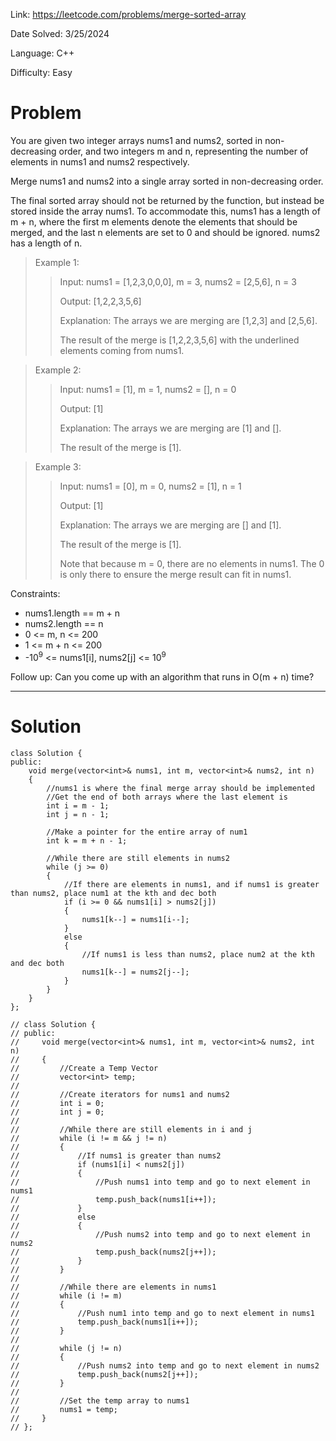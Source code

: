 Link: https://leetcode.com/problems/merge-sorted-array

Date Solved: 3/25/2024

Language: C++

Difficulty: Easy

# Problem

You are given two integer arrays nums1 and nums2, sorted in non-decreasing order, and two integers m and n, representing the number of elements in nums1 and nums2 respectively.

Merge nums1 and nums2 into a single array sorted in non-decreasing order.

The final sorted array should not be returned by the function, but instead be stored inside the array nums1. To accommodate this, nums1 has a length of m + n, where the first m elements denote the elements that should be merged, and the last n elements are set to 0 and should be ignored. nums2 has a length of n.

>Example 1:
>
>>Input: nums1 = [1,2,3,0,0,0], m = 3, nums2 = [2,5,6], n = 3
>>
>>Output: [1,2,2,3,5,6]
>>
>>Explanation: The arrays we are merging are [1,2,3] and [2,5,6].
>>
>>The result of the merge is [1,2,2,3,5,6] with the underlined elements coming from nums1.

>Example 2:
>
>>Input: nums1 = [1], m = 1, nums2 = [], n = 0
>>
>>Output: [1]
>>
>>Explanation: The arrays we are merging are [1] and [].
>>
>>The result of the merge is [1].

>Example 3:
>
>>Input: nums1 = [0], m = 0, nums2 = [1], n = 1
>>
>>Output: [1]
>>
>>Explanation: The arrays we are merging are [] and [1].
>>
>>The result of the merge is [1].
>>
>>Note that because m = 0, there are no elements in nums1. The 0 is only there to ensure the merge result can fit in nums1.
 
Constraints:

- nums1.length == m + n
- nums2.length == n
- 0 <= m, n <= 200
- 1 <= m + n <= 200
- -10<sup>9</sup> <= nums1[i], nums2[j] <= 10<sup>9</sup>
 
Follow up: Can you come up with an algorithm that runs in O(m + n) time?

---

# Solution

```
class Solution {
public:
    void merge(vector<int>& nums1, int m, vector<int>& nums2, int n) 
    {
        //nums1 is where the final merge array should be implemented
        //Get the end of both arrays where the last element is
        int i = m - 1;
        int j = n - 1;

        //Make a pointer for the entire array of num1
        int k = m + n - 1;

        //While there are still elements in nums2
        while (j >= 0)
        {
            //If there are elements in nums1, and if nums1 is greater than nums2, place num1 at the kth and dec both
            if (i >= 0 && nums1[i] > nums2[j])
            {
                nums1[k--] = nums1[i--];
            }
            else 
            {
                //If nums1 is less than nums2, place num2 at the kth and dec both
                nums1[k--] = nums2[j--];
            }
        }
    }
};

// class Solution {
// public:
//     void merge(vector<int>& nums1, int m, vector<int>& nums2, int n) 
//     {
//         //Create a Temp Vector 
//         vector<int> temp;
//          
//         //Create iterators for nums1 and nums2
//         int i = 0;
//         int j = 0;
//
//         //While there are still elements in i and j     
//         while (i != m && j != n)
//         {
//             //If nums1 is greater than nums2 
//             if (nums1[i] < nums2[j])
//             {
//                 //Push nums1 into temp and go to next element in nums1     
//                 temp.push_back(nums1[i++]);
//             }
//             else
//             {
//                 //Push nums2 into temp and go to next element in nums2 
//                 temp.push_back(nums2[j++]);
//             }
//         }    
//
//         //While there are elements in nums1 
//         while (i != m)
//         {
//             //Push num1 into temp and go to next element in nums1 
//             temp.push_back(nums1[i++]);
//         }
//
//         while (j != n)
//         {
//             //Push nums2 into temp and go to next element in nums2  
//             temp.push_back(nums2[j++]);
//         }
//          
//         //Set the temp array to nums1 
//         nums1 = temp;
//     }
// };
```
